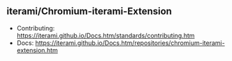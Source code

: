 iterami/Chromium-iterami-Extension
----------------------------------

* Contributing: https://iterami.github.io/Docs.htm/standards/contributing.htm
* Docs: https://iterami.github.io/Docs.htm/repositories/chromium-iterami-extension.htm
